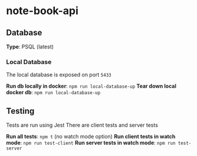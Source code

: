# note-book-api

## Database

**Type**: PSQL (latest)

### Local Database

The local database is exposed on port `5433`

**Run db locally in docker**: `npm run local-database-up` 
**Tear down local docker db**: `npm run local-database-up` 

## Testing

Tests are run using Jest
There are client tests and server tests

**Run all tests**: `npm t` (no watch mode option) 
**Run client tests in watch mode**: `npm run test-client` 
**Run server tests in watch mode**: `npm run test-server` 
